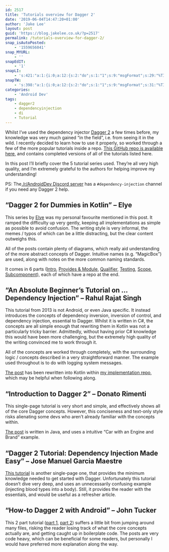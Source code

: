 ```yaml
---
id: 2517
title: 'Tutorials overview for Dagger 2'
date: '2019-06-04T14:47:20+01:00'
author: 'Jake Lee'
layout: post
guid: 'https://blog.jakelee.co.uk/?p=2517'
permalink: /tutorials-overview-for-dagger-2/
snap_isAutoPosted:
    - '1559656041'
snap_MYURL:
    - ''
snapEdIT:
    - '1'
snapLI:
    - 's:421:"a:1:{i:0;a:12:{s:2:"do";s:1:"1";s:9:"msgFormat";s:29:"%TITLE% %HCATS% %HTAGS% %URL%";s:8:"postType";s:1:"A";s:9:"isAutoImg";s:1:"A";s:8:"imgToUse";s:0:"";s:9:"isAutoURL";s:1:"A";s:8:"urlToUse";s:0:"";s:4:"doLI";i:0;s:8:"isPosted";s:1:"1";s:4:"pgID";s:32:"urn:li:share:6541671624544931840";s:7:"postURL";s:69:"https://www.linkedin.com/feed/update/urn:li:share:6541671624544931840";s:5:"pDate";s:19:"2019-06-04 13:47:34";}}";'
snapTW:
    - 's:398:"a:1:{i:0;a:12:{s:2:"do";s:1:"1";s:9:"msgFormat";s:31:"%TITLE% (%HCATS% %HTAGS%) %URL%";s:8:"attchImg";s:1:"0";s:9:"isAutoImg";s:1:"A";s:8:"imgToUse";s:0:"";s:9:"isAutoURL";s:1:"A";s:8:"urlToUse";s:0:"";s:4:"doTW";i:0;s:8:"isPosted";s:1:"1";s:4:"pgID";s:19:"1135905938240614401";s:7:"postURL";s:57:"https://twitter.com/JakeLeeLtd/status/1135905938240614401";s:5:"pDate";s:19:"2019-06-04 13:47:34";}}";'
categories:
    - 'Android Dev'
tags:
    - dagger2
    - dependencyinjection
    - di
    - Tutorial
---
```


Whilst I’ve used the dependency injector [Dagger 2](https://github.com/google/dagger) a few times before, my knowledge was very much gained “in the field”, i.e. from seeing it in the wild. I recently decided to learn how to use it properly, so worked through a few of the more popular tutorials inside a repo. [This GitHub repo is available here](https://github.com/JakeSteam/dagger-experiments), and contains completed versions of all of the tutorials listed here.

In this post I’ll briefly cover the 5 tutorial series used. They’re all very high quality, and I’m extremely grateful to the authors for helping improve my understanding!

PS: The[ /r/AndroidDev Discord server](https://discord.gg/2BgNxhC) has a `#dependency-injection` channel if you need any Dagger 2 help.

## “Dagger 2 for Dummies in Kotlin” – Elye

This series by [Elye](https://medium.com/@elye.project) was my personal favourite mentioned in this post. It ramped the difficulty up very gently, keeping all implementations as simple as possible to avoid confusion. The writing style is very informal, the memes / typos of which can be a little distracting, but the clear content outweighs this.

All of the posts contain plenty of diagrams, which really aid understanding of the more abstract concepts of Dagger. Intuitive names (e.g. “MagicBox”) are used, along with notes on the more common naming standards.

It comes in 6 parts ([Intro](https://medium.com/@elye.project/dagger-2-for-dummies-in-kotlin-with-one-page-simple-code-project-618a5f9f2fe8), [Provides &amp; Module](https://medium.com/@elye.project/dagger-2-for-dummies-in-kotlin-provides-and-module-b84dca1b0d03), [Qualifier](https://medium.com/@elye.project/dagger-2-for-dummies-qualifier-5c7e78a4d3a6), [Testing](https://medium.com/@elye.project/dagger-2-for-dummies-in-kotlin-testing-ab9af2a69bad), [Scope](https://medium.com/@elye.project/dagger-2-for-dummies-in-kotlin-scope-d51a6b6e077f), [Subcomponent](https://medium.com/@elye.project/dagger-2-for-dummies-in-kotlin-subcomponent-5a969b6aec7a)), each of which have a repo at the end.

## “An Absolute Beginner’s Tutorial on … Dependency Injection” – Rahul Rajat Singh

This tutorial from 2013 is not Android, or even Java specific. It instead introduces the concepts of dependency inversion, inversion of control, and dependency injection, essential to Dagger. Whilst it is written in C#, the concepts are all simple enough that rewriting them in Kotlin was not a particularly tricky barrier. Admittedly, without having prior C# knowledge this would have been more challenging, but the extremely high quality of the writing convinced me to work through it.

All of the concepts are worked through completely, with the surrounding logic / concepts described in a very straightforward manner. The example used throughout is to do with logging system messages.

[The post](https://www.codeproject.com/Articles/615139/An-Absolute-Beginners-Tutorial-on-Dependency-Inver) has been rewritten into Kotlin within [my implementation repo](https://github.com/JakeSteam/dagger-experiments), which may be helpful when following along.

## “Introduction to Dagger 2” – Donato Rimenti

This single-page tutorial is very short and simple, and effectively shows all of the core Dagger concepts. However, this conciseness and text-only style risks alienating some devs who aren’t already familiar with the concepts within.

[The post](https://www.baeldung.com/dagger-2) is written in Java, and uses a intuitive “Car with an Engine and Brand” example.

## “Dagger 2 Tutorial: Dependency Injection Made Easy” – Jose Manuel Garcia Maestre

[This tutorial](https://dzone.com/articles/dagger-2-tutorial-dependency-injection-made-easy) is another single-page one, that provides the minimum knowledge needed to get started with Dagger. Unfortunately this tutorial doesn’t dive very deep, and uses an unnecessarily confusing example (injecting blood types into a body). Still, it provides the reader with the essentials, and would be useful as a refresher article.

## “How-to Dagger 2 with Android” – John Tucker

This 2 part tutorial ([part 1](https://proandroiddev.com/how-to-dagger-2-with-android-part-1-18b5b941453f), [part 2](https://proandroiddev.com/how-to-dagger-2-with-android-part-2-10f4fb8f62d0)) suffers a little bit from jumping around many files, risking the reader losing track of what the core concepts actually are, and getting caught up in boilerplate code. The posts are very code heavy, which can be beneficial for some readers, but personally I would have preferred more explanation along the way.